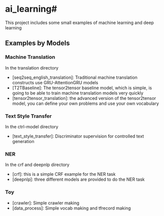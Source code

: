 # ai_learning#

This project includes some small examples of machine learning and deep learning

## Examples by Models ##

### Machine Translation ###
In the translation directory
* [seq2seq_english_translation]: Traditional machine translation constructs use GRU-AttentionGRU models
* [T2TBaseline]: The tensor2tensor baseline model, which is simple, is going to be able to train machine translation models very quickly
* [tensor2tensor_translation]: the advanced version of the tensor2tensor model, you can define your own problems and use your own vocabulary

### Text Style Transfer ###
In the ctrl-model directory
* [text_style_transfer]: Discriminator supervision for controlled text generation

### NER ###
In the crf and deepnlp directory
* [crf]: this is a simple CRF example for the NER task
* [deepnlp]: three different models are provided to do the NER task

### Toy ###

* [crawler]: Simple crawler making
* [data_process]: Simple vocab making and tfrecord making
